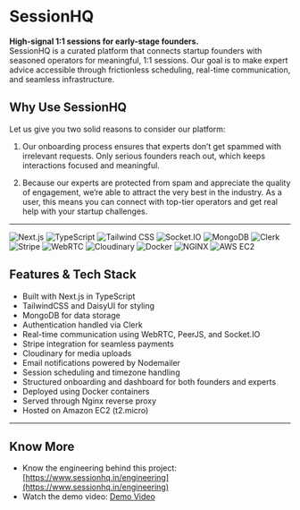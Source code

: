 # SessionHQ

**High-signal 1:1 sessions for early-stage founders.**  
SessionHQ is a curated platform that connects startup founders with seasoned operators for meaningful, 1:1 sessions. Our goal is to make expert advice accessible through frictionless scheduling, real-time communication, and seamless infrastructure.


## Why Use SessionHQ

Let us give you two solid reasons to consider our platform:

1. Our onboarding process ensures that experts don’t get spammed with irrelevant requests. Only serious founders reach out, which keeps interactions focused and meaningful.

2. Because our experts are protected from spam and appreciate the quality of engagement, we’re able to attract the very best in the industry. As a user, this means you can connect with top-tier operators and get real help with your startup challenges.

---

![Next.js](https://img.shields.io/badge/Next.js-black?logo=next.js&logoColor=white)
![TypeScript](https://img.shields.io/badge/TypeScript-blue?logo=typescript&logoColor=white)
![Tailwind CSS](https://img.shields.io/badge/Tailwind_CSS-38B2AC?logo=tailwindcss&logoColor=white)
![Socket.IO](https://img.shields.io/badge/Socket.IO-black?logo=socket.io&logoColor=white)
![MongoDB](https://img.shields.io/badge/MongoDB-4EA94B?logo=mongodb&logoColor=white)
![Clerk](https://img.shields.io/badge/Clerk-white?logo=clerk&logoColor=black)
![Stripe](https://img.shields.io/badge/Stripe-635BFF?logo=stripe&logoColor=white)
![WebRTC](https://img.shields.io/badge/WebRTC-blue)
![Cloudinary](https://img.shields.io/badge/Cloudinary-3448C5?logo=cloudinary&logoColor=white)
![Docker](https://img.shields.io/badge/docker-257bd6?style=flat&logo=docker&logoColor=white)
![NGINX](https://img.shields.io/badge/-NGINX-009639?style=flat&logo=nginx&logoColor=white)
![AWS EC2](https://img.shields.io/badge/AWS-EC2-orange?logo=amazon-aws&logoColor=white)

## Features & Tech Stack

- Built with Next.js in TypeScript  
- TailwindCSS and DaisyUI for styling  
- MongoDB for data storage  
- Authentication handled via Clerk  
- Real-time communication using WebRTC, PeerJS, and Socket.IO  
- Stripe integration for seamless payments  
- Cloudinary for media uploads  
- Email notifications powered by Nodemailer  
- Session scheduling and timezone handling  
- Structured onboarding and dashboard for both founders and experts
- Deployed using Docker containers
- Served through Nginx reverse proxy
- Hosted on Amazon EC2 (t2.micro)

---

## Know More

- Know the engineering behind this project: [https://www.sessionhq.in/engineering](https://www.sessionhq.in/engineering)  
- Watch the demo video: [Demo Video](https://youtu.be/MkAJSVPy_WM)
